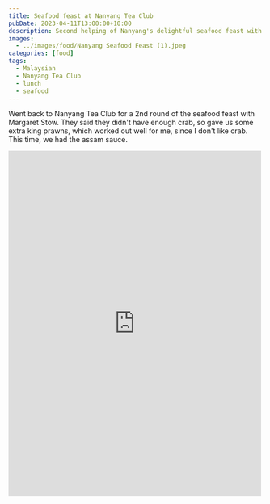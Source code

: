 ```yaml
---
title: Seafood feast at Nanyang Tea Club
pubDate: 2023-04-11T13:00:00+10:00
description: Second helping of Nanyang's delightful seafood feast with Margaret and Sandy.
images:
  - ../images/food/Nanyang Seafood Feast (1).jpeg
categories: [food]
tags:
  - Malaysian
  - Nanyang Tea Club
  - lunch
  - seafood
---
```


Went back to Nanyang Tea Club for a 2nd round of the seafood feast with Margaret Stow. They said they didn't have enough crab, so gave us some extra king prawns, which worked out well for me, since I don't like crab. This time, we had the assam sauce.

<iframe src="https://www.facebook.com/plugins/post.php?href=https%3A%2F%2Fwww.facebook.com%2Fchris1.tham%2Fposts%2Fpfbid02juVg3rtww9btTY1mwD37L8YRwHPhipQRsZVEPX9CewaSjZ9g78VfpTwaZAURdW5Ll&show_text=true&width=500" width="500" height="684" style="border:none;overflow:hidden" scrolling="no" frameborder="0" allowfullscreen="true" allow="autoplay; clipboard-write; encrypted-media; picture-in-picture; web-share"></iframe>
